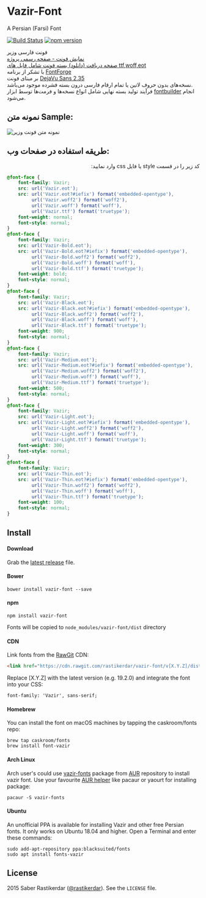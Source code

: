 # Vazir-Font
A Persian (Farsi) Font

[![Build Status](https://travis-ci.org/rastikerdar/vazir-font.svg?branch=master)](https://travis-ci.org/rastikerdar/vazir-font)
[![npm version](https://badge.fury.io/js/vazir-font.svg)](https://badge.fury.io/js/vazir-font)


فونت فارسی وزیر  
[نمایش فونت - صفحه رسمی پروژه](https://rastikerdar.github.io/vazir-font/)  
[صفحه دریافت (دانلود) بسته فونت شامل فایل های ttf,woff,eot](https://github.com/rastikerdar/vazir-font/releases)  
با تشکر از برنامه [FontForge](https://fontforge.github.io)  
بر مبنای فونت [DejaVu Sans 2.35](https://dejavu-fonts.github.io)  
نسخه‌های بدون حروف لاتین یا تمام ارقام فارسی درون بسته فشرده موجود می‌باشد.  
فرآیند تولید بسته نهایی شامل انواع نسخه‌ها و فرمت‌ها توسط ابزار [fontbuilder](https://github.com/rastikerdar/fontbuilder) انجام می‌شود.

## نمونه متن Sample:
![نمونه متن فونت وزیر](./sample.png)

## طریقه استفاده در صفحات وب:

<p dir="rtl">
کد زیر را در قسمت style یا فایل css وارد نمایید:
</p>


```css
@font-face {
    font-family: Vazir;
    src: url('Vazir.eot');
    src: url('Vazir.eot?#iefix') format('embedded-opentype'),
         url('Vazir.woff2') format('woff2'),
         url('Vazir.woff') format('woff'),
         url('Vazir.ttf') format('truetype');
    font-weight: normal;
    font-style: normal;
}
@font-face {
    font-family: Vazir;
    src: url('Vazir-Bold.eot');
    src: url('Vazir-Bold.eot?#iefix') format('embedded-opentype'),
         url('Vazir-Bold.woff2') format('woff2'),
         url('Vazir-Bold.woff') format('woff'),
         url('Vazir-Bold.ttf') format('truetype');
    font-weight: bold;
    font-style: normal;
}
@font-face {
    font-family: Vazir;
    src: url('Vazir-Black.eot');
    src: url('Vazir-Black.eot?#iefix') format('embedded-opentype'),
         url('Vazir-Black.woff2') format('woff2'),
         url('Vazir-Black.woff') format('woff'),
         url('Vazir-Black.ttf') format('truetype');
    font-weight: 900;
    font-style: normal;
}
@font-face {
    font-family: Vazir;
    src: url('Vazir-Medium.eot');
    src: url('Vazir-Medium.eot?#iefix') format('embedded-opentype'),
         url('Vazir-Medium.woff2') format('woff2'),
         url('Vazir-Medium.woff') format('woff'),
         url('Vazir-Medium.ttf') format('truetype');
    font-weight: 500;
    font-style: normal;
}
@font-face {
    font-family: Vazir;
    src: url('Vazir-Light.eot');
    src: url('Vazir-Light.eot?#iefix') format('embedded-opentype'),
         url('Vazir-Light.woff2') format('woff2'),
         url('Vazir-Light.woff') format('woff'),
         url('Vazir-Light.ttf') format('truetype');
    font-weight: 300;
    font-style: normal;
}
@font-face {
    font-family: Vazir;
    src: url('Vazir-Thin.eot');
    src: url('Vazir-Thin.eot?#iefix') format('embedded-opentype'),
         url('Vazir-Thin.woff2') format('woff2'),
         url('Vazir-Thin.woff') format('woff'),
         url('Vazir-Thin.ttf') format('truetype');
    font-weight: 100;
    font-style: normal;
}
```

## Install

#### Download
Grab the [latest release](https://github.com/rastikerdar/vazir-font/releases/latest) file.

#### Bower
```
bower install vazir-font --save
```

#### npm
```
npm install vazir-font
```
Fonts will be copied to `node_modules/vazir-font/dist` directory

#### CDN
Link fonts from the [RawGit](https://rawgit.com) CDN:

```html
<link href="https://cdn.rawgit.com/rastikerdar/vazir-font/v[X.Y.Z]/dist/font-face.css" rel="stylesheet" type="text/css" />
```

Replace [X.Y.Z] with the latest version (e.g. 19.2.0) and integrate the font into your CSS:

```
font-family: 'Vazir', sans-serif;
```

#### Homebrew
You can install the font on macOS machines by tapping the caskroom/fonts repo:

```shell
brew tap caskroom/fonts
brew install font-vazir
```

#### Arch Linux
Arch user's could use [vazir-fonts](https://aur.archlinux.org/packages/vazir-fonts/) package from [AUR](https://aur.archlinux.org/) repository to install vazir font.
Use your favourite [AUR helper](https://wiki.archlinux.org/index.php/AUR_helpers) like pacaur or yaourt for installing package:

```shell
pacaur -S vazir-fonts
```
#### Ubuntu
An unofficial PPA is available for installing Vazir and other free Persian fonts. It only works on Ubuntu 18.04 and higher. Open a Terminal and enter these commands:
```shell
sudo add-apt-repository ppa:blacksuited/fonts
sudo apt install fonts-vazir
```

## License
2015 Saber Rastikerdar ([@rastikerdar](https://github.com/rastikerdar)). See the `LICENSE` file.

